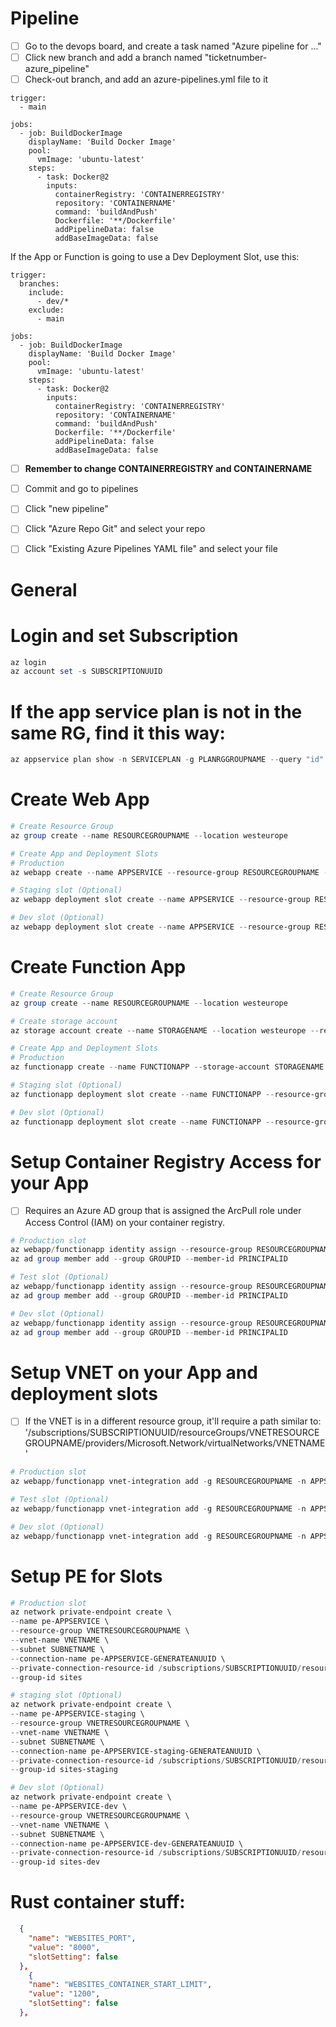 # Pipeline
- [ ] Go to the devops board, and create a task named "Azure pipeline for ..."
- [ ] Click new branch and add a branch named "ticketnumber-azure_pipeline"
- [ ] Check-out branch, and add an azure-pipelines.yml file to it
```YML
trigger:
  - main

jobs:
  - job: BuildDockerImage
    displayName: 'Build Docker Image'
    pool:
      vmImage: 'ubuntu-latest'
    steps:
      - task: Docker@2
        inputs:
          containerRegistry: 'CONTAINERREGISTRY'
          repository: 'CONTAINERNAME'
          command: 'buildAndPush'
          Dockerfile: '**/Dockerfile'
          addPipelineData: false
          addBaseImageData: false
```
If the App or Function is going to use a Dev Deployment Slot, use this:
```YML
trigger:
  branches:
    include:
      - dev/*
    exclude:
      - main

jobs:
  - job: BuildDockerImage
    displayName: 'Build Docker Image'
    pool:
      vmImage: 'ubuntu-latest'
    steps:
      - task: Docker@2
        inputs:
          containerRegistry: 'CONTAINERREGISTRY'
          repository: 'CONTAINERNAME'
          command: 'buildAndPush'
          Dockerfile: '**/Dockerfile'
          addPipelineData: false
          addBaseImageData: false
```
- [ ] **Remember to change CONTAINERREGISTRY and CONTAINERNAME**
- [ ] Commit and go to pipelines
- [ ] Click "new pipeline"
- [ ] Click "Azure Repo Git" and select your repo
- [ ] Click "Existing Azure Pipelines YAML file" and select your file


# General
# Login and set Subscription
```powershell
az login
az account set -s SUBSCRIPTIONUUID
```

# If the app service plan is not in the same RG, find it this way:
```powershell
az appservice plan show -n SERVICEPLAN -g PLANRGGROUPNAME --query "id" --out tsv
```

# Create Web App
```powershell
# Create Resource Group
az group create --name RESOURCEGROUPNAME --location westeurope

# Create App and Deployment Slots
# Production
az webapp create --name APPSERVICE --resource-group RESOURCEGROUPNAME --plan SERVICEPLAN --deployment-container-image-name APPSERVICE

# Staging slot (Optional)
az webapp deployment slot create --name APPSERVICE --resource-group RESOURCEGROUPNAME --slot staging

# Dev slot (Optional)
az webapp deployment slot create --name APPSERVICE --resource-group RESOURCEGROUPNAME --slot dev
```

# Create Function App
```powershell
# Create Resource Group
az group create --name RESOURCEGROUPNAME --location westeurope

# Create storage account
az storage account create --name STORAGENAME --location westeurope --resource-group RESOURCEGROUPNAME --sku Standard_LRS

# Create App and Deployment Slots
# Production
az functionapp create --name FUNCTIONAPP --storage-account STORAGENAME --resource-group RESOURCEGROUPNAME --plan SERVICEPLAN --deployment-container-image-name FUNCTIONAPP

# Staging slot (Optional)
az functionapp deployment slot create --name FUNCTIONAPP --resource-group RESOURCEGROUPNAME --slot staging

# Dev slot (Optional)
az functionapp deployment slot create --name FUNCTIONAPP --resource-group RESOURCEGROUPNAME --slot dev
```

# Setup Container Registry Access for your App
- [ ] Requires an Azure AD group that is assigned the ArcPull role under Access Control (IAM) on your container registry.
```powershell
# Production slot
az webapp/functionapp identity assign --resource-group RESOURCEGROUPNAME --n APPSERVICE
az ad group member add --group GROUPID --member-id PRINCIPALID

# Test slot (Optional)
az webapp/functionapp identity assign --resource-group RESOURCEGROUPNAME --n APPSERVICE -slot staging
az ad group member add --group GROUPID --member-id PRINCIPALID

# Dev slot (Optional)
az webapp/functionapp identity assign --resource-group RESOURCEGROUPNAME --n APPSERVICE --slot dev
az ad group member add --group GROUPID --member-id PRINCIPALID
```

# Setup VNET on your App and deployment slots
- [ ] If the VNET is in a different resource group, it'll require a path similar to:
'/subscriptions/SUBSCRIPTIONUUID/resourceGroups/VNETRESOURCEGROUPNAME/providers/Microsoft.Network/virtualNetworks/VNETNAME'
```powershell
# Production slot
az webapp/functionapp vnet-integration add -g RESOURCEGROUPNAME -n APPSERVICE --vnet VNETINFO --subnet SUBNETNAME

# Test slot (Optional)
az webapp/functionapp vnet-integration add -g RESOURCEGROUPNAME -n APPSERVICE --vnet VNETINFO --subnet SUBNETNAME --slot staging

# Dev slot (Optional)
az webapp/functionapp vnet-integration add -g RESOURCEGROUPNAME -n APPSERVICE --vnet VNETINFO --subnet SUBNETNAME --slot dev
```

# Setup PE for Slots
```powershell
# Production slot
az network private-endpoint create \
--name pe-APPSERVICE \
--resource-group VNETRESOURCEGROUPNAME \
--vnet-name VNETNAME \
--subnet SUBNETNAME \
--connection-name pe-APPSERVICE-GENERATEANUUID \
--private-connection-resource-id /subscriptions/SUBSCRIPTIONUUID/resourceGroups/RESOURCEGROUPNAME/providers/Microsoft.Web/sites/APPSERVICE \
--group-id sites

# staging slot (Optional)
az network private-endpoint create \
--name pe-APPSERVICE-staging \
--resource-group VNETRESOURCEGROUPNAME \
--vnet-name VNETNAME \
--subnet SUBNETNAME \
--connection-name pe-APPSERVICE-staging-GENERATEANUUID \
--private-connection-resource-id /subscriptions/SUBSCRIPTIONUUID/resourceGroups/RESOURCEGROUPNAME/providers/Microsoft.Web/sites/APPSERVICE \
--group-id sites-staging

# Dev slot (Optional)
az network private-endpoint create \
--name pe-APPSERVICE-dev \
--resource-group VNETRESOURCEGROUPNAME \
--vnet-name VNETNAME \
--subnet SUBNETNAME \
--connection-name pe-APPSERVICE-dev-GENERATEANUUID \
--private-connection-resource-id /subscriptions/SUBSCRIPTIONUUID/resourceGroups/RESOURCEGROUPNAME/providers/Microsoft.Web/sites/APPSERVICE \
--group-id sites-dev
```

# Rust container stuff:
```JSON
  {
    "name": "WEBSITES_PORT",
    "value": "8000",
    "slotSetting": false
  },
    {
    "name": "WEBSITES_CONTAINER_START_LIMIT",
    "value": "1200",
    "slotSetting": false
  },
```
